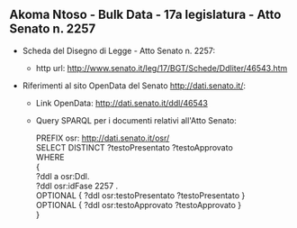 ## Akoma Ntoso - Bulk Data - 17a legislatura - Atto Senato n. 2257 ##

* Scheda del Disegno di Legge - Atto Senato n. 2257:
	* http url: http://www.senato.it/leg/17/BGT/Schede/Ddliter/46543.htm

* Riferimenti al sito OpenData del Senato http://dati.senato.it/:
	* Link OpenData: http://dati.senato.it/ddl/46543
	* Query SPARQL per i documenti relativi all'Atto Senato:

        PREFIX osr: <http://dati.senato.it/osr/>  
		SELECT DISTINCT ?testoPresentato ?testoApprovato  
		WHERE  
		{  
		    ?ddl a osr:Ddl.  
		    ?ddl osr:idFase 2257 .  
		    OPTIONAL { ?ddl osr:testoPresentato ?testoPresentato }  
		    OPTIONAL { ?ddl osr:testoApprovato ?testoApprovato }  
		}
		